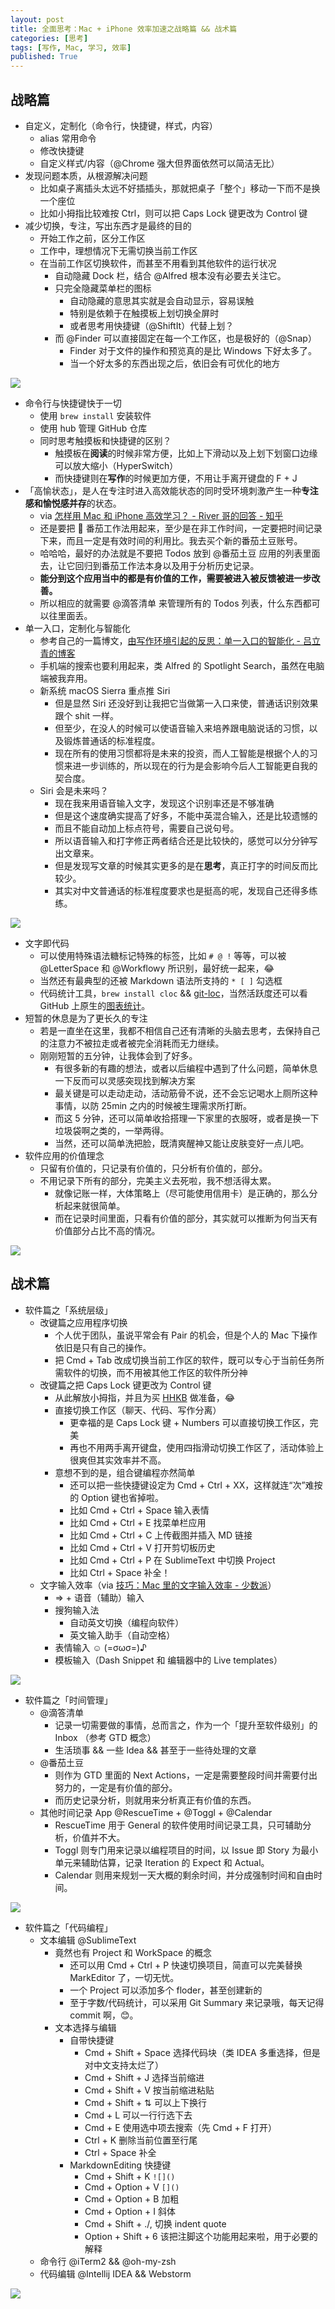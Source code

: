 ```yaml
---
layout: post
title: 全面思考：Mac + iPhone 效率加速之战略篇 && 战术篇
categories: [思考]
tags: [写作, Mac, 学习, 效率]
published: True
---
```


## 战略篇

- 自定义，定制化（命令行，快捷键，样式，内容）
  - alias 常用命令
  - 修改快捷键
  - 自定义样式/内容（@Chrome 强大但界面依然可以简洁无比）
- 发现问题本质，从根源解决问题
  - 比如桌子离插头太远不好插插头，那就把桌子「整个」移动一下而不是换一个座位
  - 比如小拇指比较难按 Ctrl，则可以把 Caps Lock 键更改为 Control 键
- 减少切换，专注，写出东西才是最终的目的
  - 开始工作之前，区分工作区
  - 工作中，理想情况下无需切换当前工作区
  - 在当前工作区切换软件，而甚至不用看到其他软件的运行状况
    - 自动隐藏 Dock 栏，结合 @Alfred 根本没有必要去关注它。
    - 只完全隐藏菜单栏的图标
      - 自动隐藏的意思其实就是会自动显示，容易误触
      - 特别是依赖于在触摸板上划切换全屏时
      - 或者思考用快捷键（@ShiftIt）代替上划？
    - 而 @Finder 可以直接固定在每一个工作区，也是极好的（@Snap）
      - Finder 对于文件的操作和预览真的是比 Windows 下好太多了。
      - 当一个好太多的东西出现之后，依旧会有可优化的地方

![](https://raw.githubusercontent.com/JimmyLv/images/master/2019/006tNbRwgy1fw2b95l3vfj31kw0zke81.jpg)

- 命令行与快捷键快于一切
  - 使用 `brew install` 安装软件
  - 使用 hub 管理 GitHub 仓库
  - 同时思考触摸板和快捷键的区别？
    - 触摸板在**阅读**的时候非常方便，比如上下滑动以及上划下划窗口边缘可以放大缩小（HyperSwitch）
    - 而快捷键则在**写作**的时候更加方便，不用让手离开键盘的 F + J
- 「高愉状态」，是人在专注时进入高效能状态的同时受环境刺激产生一种**专注感和愉悦感并存**的状态。
  - via [怎样用 Mac 和 iPhone 高效学习？ - River 哥的回答 - 知乎](https://www.zhihu.com/question/27297809/answer/85341732)
  - 还是要把 🍅 番茄工作法用起来，至少是在非工作时间，一定要把时间记录下来，而且一定是有效时间的利用比。我去买个新的番茄土豆账号。
  - 哈哈哈，最好的办法就是不要把 Todos 放到 @番茄土豆 应用的列表里面去，让它回归到番茄工作法本身以及用于分析历史记录。
  - **能分到这个应用当中的都是有价值的工作，需要被进入被反馈被进一步改善。**
  - 所以相应的就需要 @滴答清单 来管理所有的 Todos 列表，什么东西都可以往里面丢。
- 单一入口，定制化与智能化
  - 参考自己的一篇博文，[由写作环境引起的反思：单一入口的智能化 - 吕立青的博客](https://blog.jimmylv.info/2015-05-12-intellectual-and-single-entrance/)
  - 手机端的搜索也要利用起来，类 Alfred 的 Spotlight Search，虽然在电脑端被我弃用。
  - 新系统 macOS Sierra 重点推 Siri
    - 但是显然 Siri 还没好到让我把它当做第一入口来使，普通话识别效果跟个 shit 一样。
    - 但至少，在没人的时候可以使语音输入来培养跟电脑说话的习惯，以及锻炼普通话的标准程度。
    - 现在所有的使用习惯都将是未来的投资，而人工智能是根据个人的习惯来进一步训练的，所以现在的行为是会影响今后人工智能更自我的契合度。
  - Siri 会是未来吗？
    - 现在我来用语音输入文字，发现这个识别率还是不够准确
    - 但是这个速度确实提高了好多，不能中英混合输入，还是比较遗憾的
    - 而且不能自动加上标点符号，需要自己说句号。
    - 所以语音输入和打字修正两者结合还是比较快的，感觉可以分分钟写出文章来。
    - 但是发现写文章的时候其实更多的是在**思考**，真正打字的时间反而比较少。
    - 其实对中文普通话的标准程度要求也是挺高的呢，发现自己还得多练练。

![](https://raw.githubusercontent.com/JimmyLv/images/master/2016/1468146749104.png)

- 文字即代码
  - 可以使用特殊语法糖标记特殊的标签，比如 `# @ !` 等等，可以被 @LetterSpace 和 @Workflowy 所识别，最好统一起来，😂
  - 当然还有最典型的还被 Markdown 语法所支持的 `* [ ]` 勾选框
  - 代码统计工具，`brew install cloc` && [git-loc](https://github.com/josephwecker/git-loc)，当然活跃度还可以看 GitHub 上原生的[图表统计](https://github.com/JimmyLv/jimmy.lv/graphs/code-frequency)。
- 短暂的休息是为了更长久的专注
  - 若是一直坐在这里，我都不相信自己还有清晰的头脑去思考，去保持自己的注意力不被拉走或者被完全消耗而无力继续。
  - 刚刚短暂的五分钟，让我体会到了好多。
    - 有很多新的有趣的想法，或者以后编程中遇到了什么问题，简单休息一下反而可以灵感突现找到解决方案
    - 最关键是可以走动走动，活动筋骨不说，还不会忘记喝水上厕所这种事情，以防 25min 之内的时候被生理需求所打断。
    - 而这 5 分钟，还可以简单收拾搭理一下家里的衣服呀，或者是换一下垃圾袋啊之类的，一举两得。
    - 当然，还可以简单洗把脸，既清爽醒神又能让皮肤变好一点儿吧。
- 软件应用的价值理念
  - 只留有价值的，只记录有价值的，只分析有价值的，部分。
  - 不用记录下所有的部分，完美主义去死啦，我不想活得太累。
    - 就像记账一样，大体策略上（尽可能使用信用卡）是正确的，那么分析起来就很简单。
    - 而在记录时间里面，只看有价值的部分，其实就可以推断为何当天有价值部分占比不高的情况。

![](https://raw.githubusercontent.com/JimmyLv/images/master/2016/1468146873449.png)

## 战术篇

- 软件篇之「系统层级」
  - 改键篇之应用程序切换
    - 个人优于团队，虽说平常会有 Pair 的机会，但是个人的 Mac 下操作依旧是只有自己的操作。
    - 把 Cmd + Tab 改成切换当前工作区的软件，既可以专心于当前任务所需软件的切换，而不用被其他工作区的软件所分神
  - 改键篇之把 Caps Lock 键更改为 Control 键
    - 从此解放小拇指，并且为买 [HHKB](https://en.wikipedia.org/wiki/Happy_Hacking_Keyboard) 做准备，😂
    - 直接切换工作区（聊天、代码、写作分离）
      - 更幸福的是 Caps Lock 键 + Numbers 可以直接切换工作区，完美
      - 再也不用两手离开键盘，使用四指滑动切换工作区了，活动体验上很爽但其实效率并不高。
    - 意想不到的是，组合键编程亦然简单
      - 还可以把一些快捷键设定为 Cmd + Ctrl + XX，这样就连“次”难按的 Option 键也省掉啦。
      - 比如 Cmd + Ctrl + Space 输入表情
      - 比如 Cmd + Ctrl + E 找菜单栏应用
      - 比如 Cmd + Ctrl + C 上传截图并插入 MD 链接
      - 比如 Cmd + Ctrl + V 打开剪切板历史
      - 比如 Cmd + Ctrl + P 在 SublimeText 中切换 Project
      - 比如 Ctrl + Space 补全！
  - 文字输入效率（via [技巧：Mac 里的文字输入效率 - 少数派](http://sspai.com/31525)）
    - => + 语音（辅助）输入
    - 搜狗输入法
      - 自动英文切换（编程向软件）
      - 英文输入助手（自动空格）
    - 表情输入 ☺️ (=σωσ=)♪
    - 模板输入（Dash Snippet 和 编辑器中的 Live templates）

![](https://raw.githubusercontent.com/JimmyLv/images/master/2016/1468140060115.png)

- 软件篇之「时间管理」
  - @滴答清单
    - 记录一切需要做的事情，总而言之，作为一个「提升至软件级别」的 Inbox （参考 GTD 概念）
    - 生活琐事 && 一些 Idea && 甚至于一些待处理的文章
  - @番茄土豆
    - 则作为 GTD 里面的 Next Actions，一定是需要整段时间并需要付出努力的，一定是有价值的部分。
    - 而历史记录分析，则就用来分析真正有价值的东西。
  - 其他时间记录 App @RescueTime + @Toggl + @Calendar
    - RescueTime 用于 General 的软件使用时间记录工具，只可辅助分析，价值并不大。
    - Toggl 则专门用来记录以编程项目的时间，以 Issue 即 Story 为最小单元来辅助估算，记录 Iteration 的 Expect 和 Actual。
    - Calendar 则用来规划一天大概的剩余时间，并分成强制时间和自由时间。

![](https://raw.githubusercontent.com/JimmyLv/images/master/2016/1468145148644.png)

- 软件篇之「代码编程」
  - 文本编辑 @SublimeText
    - 竟然也有 Project 和 WorkSpace 的概念
      - 还可以用 Cmd + Ctrl + P 快速切换项目，简直可以完美替换 MarkEditor 了，一切无忧。
      - 一个 Project 可以添加多个 floder，甚至创建新的
      - 至于字数/代码统计，可以采用 Git Summary 来记录哦，每天记得 commit 啊，😊。
    - 文本选择与编辑
      - 自带快捷键
        - Cmd + Shift + Space 选择代码块（类 IDEA 多重选择，但是对中文支持太烂了）
        - Cmd + Shift + J 选择当前缩进
        - Cmd + Shift + V 按当前缩进粘贴
        - Cmd + Shift + ⇅ 可以上下换行
        - Cmd + L 可以一行行选下去
        - Cmd + E 使用选中项去搜索（先 Cmd + F 打开）
        - Ctrl + K 删除当前位置至行尾
        - Ctrl + Space 补全
      - MarkdownEditing 快捷键
        - Cmd + Shift + K `![]()`
        - Cmd + Option + V `[]()`
        - Cmd + Option + B 加粗
        - Cmd + Option + I 斜体
        - Cmd + Shift + ./, 切换 indent quote
        - Option + Shift + 6 该把注脚这个功能用起来啦，用于必要的解释
  - 命令行 @iTerm2 && @oh-my-zsh
  - 代码编辑 @Intellij IDEA && Webstorm

![](https://raw.githubusercontent.com/JimmyLv/images/master/2016/1468147103565.png)
